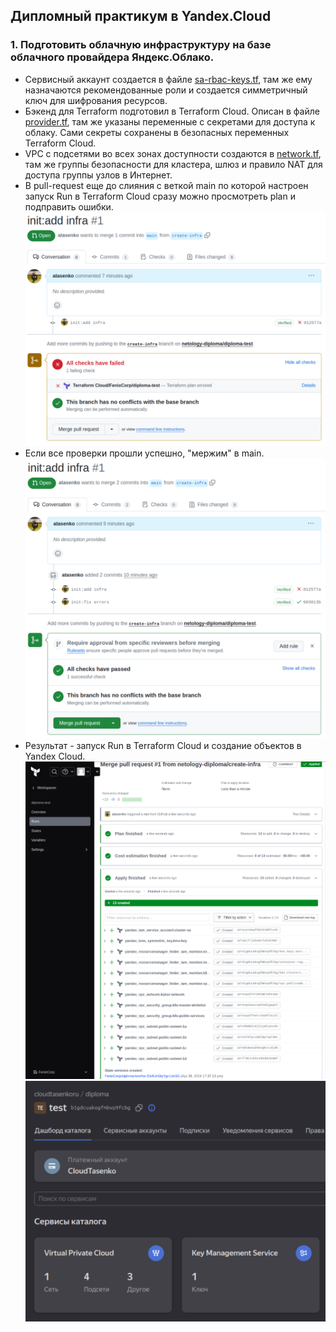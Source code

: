 ## Дипломный практикум в Yandex.Cloud  
### 1. Подготовить облачную инфраструктуру на базе облачного провайдера Яндекс.Облако.  
- Сервисный аккаунт создается в файле [sa-rbac-keys.tf](terraform/sa-rbac-keys.tf), там же ему назначаются рекомендованные роли и создается симметричный ключ для шифрования ресурсов.  
- Бэкенд для Terraform подготовил в Terraform Cloud. Описан в файле [provider.tf](terraform/provider.tf), там же указаны переменные с секретами для доступа к облаку. Сами секреты сохранены в безопасных переменных Terraform Cloud.  
- VPC с подсетями во всех зонах доступности создаются в [network.tf](terraform/network.tf), там же группы безопасности для кластера, шлюз и правило NAT для доступа группы узлов в Интернет.  
- В pull-request еще до слияния с веткой main по которой настроен запуск Run в Terraform Cloud сразу можно просмотреть plan и подправить ошибки.  
![not done :(](img/diploma_01.png)  
- Если все проверки прошли успешно, "мержим" в main.  
![complete](img/diploma_02.png)  
- Результат - запуск Run в Terraform Cloud и создание объектов в Yandex Cloud.  
![plan applied](img/diploma_03.png)  
![infra created](img/diploma_04.png)  
